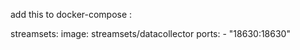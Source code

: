 add this to docker-compose :

  streamsets:
    image: streamsets/datacollector
    ports:
      - "18630:18630"